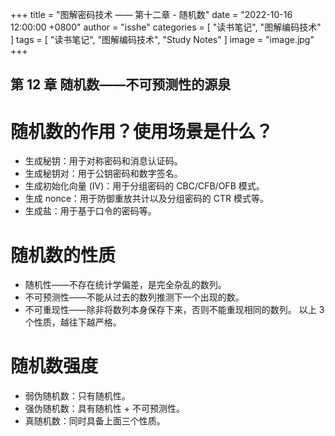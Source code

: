 +++
title = "图解密码技术 —— 第十二章 - 随机数"
date = "2022-10-16 12:00:00 +0800"
author = "isshe"
categories = [ "读书笔记", "图解编码技术" ]
tags = [ "读书笔记", "图解编码技术", "Study Notes" ]
image = "image.jpg"
+++


第 12 章 随机数——不可预测性的源泉
---

# 随机数的作用？使用场景是什么？
* 生成秘钥：用于对称密码和消息认证码。
* 生成秘钥对：用于公钥密码和数字签名。
* 生成初始化向量 (IV)：用于分组密码的 CBC/CFB/OFB 模式。
* 生成 nonce：用于防御重放共计以及分组密码的 CTR 模式等。
* 生成盐：用于基于口令的密码等。


# 随机数的性质
* 随机性——不存在统计学偏差，是完全杂乱的数列。
* 不可预测性——不能从过去的数列推测下一个出现的数。
* 不可重现性——除非将数列本身保存下来，否则不能重现相同的数列。
以上 3 个性质，越往下越严格。

# 随机数强度
* 弱伪随机数：只有随机性。
* 强伪随机数：具有随机性 + 不可预测性。
* 真随机数：同时具备上面三个性质。

